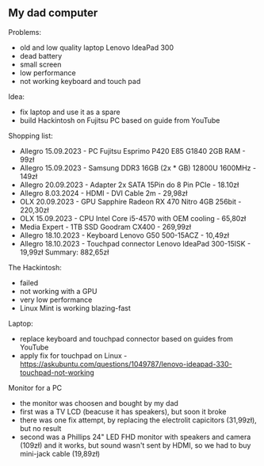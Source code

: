 My dad computer
---------------
Problems:
- old and low quality laptop Lenovo IdeaPad 300
- dead battery
- small screen
- low performance
- not working keyboard and touch pad

Idea:
- fix laptop and use it as a spare
- build Hackintosh on Fujitsu PC based on guide from YouTube

Shopping list:
- Allegro 15.09.2023 - PC Fujitsu Esprimo P420 E85 G1840 2GB RAM - 99zł
- Allegro 15.09.2023 - Samsung DDR3 16GB (2x * GB) 12800U 1600MHz - 149zł
- Allegro 20.09.2023 - Adapter 2x SATA 15Pin do 8 Pin PCIe - 18.10zł 
- Allegro 8.03.2024 - HDMI - DVI Cable 2m - 29,98zł
- OLX 20.09.2023 - GPU Sapphire Radeon RX 470 Nitro 4GB 256bit - 220,30zł
- OLX 15.09.2023 - CPU Intel Core i5-4570 with OEM cooling - 65,80zł
- Media Expert - 1TB SSD Goodram CX400 - 269,99zł
- Allegro 18.10.2023 - Keyboard Lenovo G50 500-15ACZ - 10,49zł
- Allegro 18.10.2023 - Touchpad connector  Lenovo IdeaPad 300-15ISK - 19,99zł
Summary: 882,65zł

The Hackintosh:
- failed
- not working with a GPU
- very low performance
- Linux Mint is working blazing-fast

Laptop:
- replace keyboard and touchpad connector based on guides from YouTube
- apply fix for touchpad on Linux - https://askubuntu.com/questions/1049787/lenovo-ideapad-330-touchpad-not-working

Monitor for a PC
- the monitor was choosen and bought by my dad
- first was a TV LCD (beacuse it has speakers), but soon it broke
- there was one fix attempt, by replacing the electrolit capicitors (31,99zł), but no result
- second was a Phillips 24" LED FHD monitor with speakers and camera (109zł) and it works, but sound wasn't sent by HDMI, so we had to buy mini-jack cable (19,89zł)
